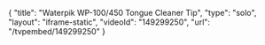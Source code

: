 {
    "title": "Waterpik WP-100\/450 Tongue Cleaner Tip",
    "type": "solo",
    "layout": "iframe-static",
    "videoId": "149299250",
    "url": "\/tvpembed\/149299250"
}